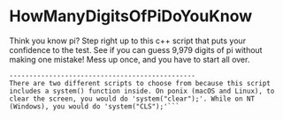 # HowManyDigitsOfPiDoYouKnow
Think you know pi? Step right up to this c++ script that puts your confidence to the test. See if you can guess 9,979 digits of pi without making one mistake! Mess up once, and you have to start all over.

```Why are there two scripts to choose from?
-----------------------------------------------
There are two different scripts to choose from because this script includes a system() function inside. On ponix (macOS and Linux), to clear the screen, you would do 'system("clear");'. While on NT (Windows), you would do 'system("CLS");'```
